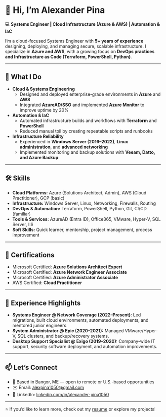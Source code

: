 # 👋 Hi, I’m Alexander Pina

💻 **Systems Engineer | Cloud Infrastructure (Azure & AWS) | Automation & IaC**

I’m a cloud-focused Systems Engineer with **5+ years of experience** designing, deploying, and managing secure, scalable infrastructure. I specialize in **Azure and AWS**, with a growing focus on **DevOps practices and Infrastructure as Code (Terraform, PowerShell, Python)**.

---

## 🚀 What I Do
- **Cloud & Systems Engineering**  
  - Designed and deployed enterprise-grade environments in **Azure** and **AWS**  
  - Integrated **AzureAD/SSO** and implemented **Azure Monitor** to improve uptime by 20%  
- **Automation & IaC**  
  - Automated infrastructure builds and workflows with **Terraform** and **PowerShell**  
  - Reduced manual toil by creating repeatable scripts and runbooks  
- **Infrastructure Reliability**  
  - Experienced in **Windows Server (2016–2022)**, **Linux administration**, and **advanced networking**  
  - Implemented monitoring and backup solutions with **Veeam, Datto, and Azure Backup**

---

## 🛠️ Skills
- **Cloud Platforms:** Azure (Solutions Architect, Admin), AWS (Cloud Practitioner), GCP (basic)  
- **Infrastructure:** Windows Server, Linux, Networking, Firewalls, Routing  
- **DevOps & Automation:** Terraform, PowerShell, Python, Git, CI/CD (familiar)  
- **Tools & Services:** AzureAD (Entra ID), Office365, VMware, Hyper-V, SQL Server, IIS  
- **Soft Skills:** Quick learner, mentorship, project management, process improvement  

---

## 📜 Certifications
- Microsoft Certified: **Azure Solutions Architect Expert**  
- Microsoft Certified: **Azure Network Engineer Associate**  
- Microsoft Certified: **Azure Administrator Associate**  
- AWS Certified: **Cloud Practitioner**

---

## 💼 Experience Highlights
- **Systems Engineer @ Network Coverage (2022–Present):** Led migrations, built cloud environments, automated deployments, and mentored junior engineers.  
- **System Administrator @ Epic (2020–2021):** Managed VMware/Hyper-V, SQL clusters, and backup/recovery systems.  
- **Desktop Support Specialist @ Exigo (2019–2020):** Company-wide IT support, security software deployment, and automation improvements.  

---

## 📫 Let’s Connect
- 📍 Based in Bangor, ME — open to remote or U.S.-based opportunities  
- ✉️ Email: [alexpina1050@gmail.com](mailto:alexpina1050@gmail.com)  
- 🔗 LinkedIn: [linkedin.com/in/alexander-pina1050](https://www.linkedin.com/in/alexander-pina1050/) 

---

⭐️ If you’d like to learn more, check out my [resume](./resume.pdf) or explore my projects!
